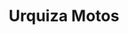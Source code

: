 ---
title: "Urquiza Motos"
url: /ciudad-autonoma-de-buenos-aires/urquiza-motos-avenida-cabildo/
shop: Motorrad
---